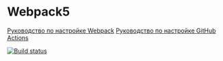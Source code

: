 # Webpack5

[Руководство по настройке Webpack](https://webpack.js.org/guides/)
[Руководство по настройке GitHub Actions](https://docs.github.com/en/actions/quickstart)

[![Build status](https://ci.appveyor.com/api/projects/status/i7dnhp9kajxfs7y6?svg=true)](https://ci.appveyor.com/project/McLaudDV/1-env)